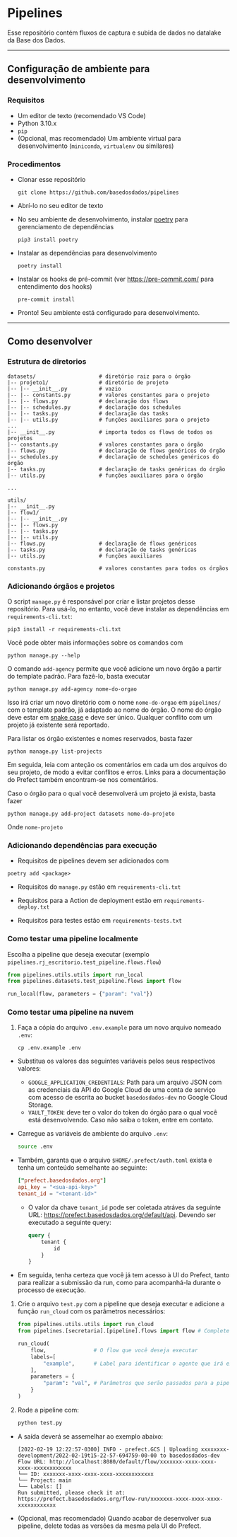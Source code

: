 # Pipelines

Esse repositório contém fluxos de captura e subida de dados no datalake da Base dos Dados.

---

## Configuração de ambiente para desenvolvimento

### Requisitos

-   Um editor de texto (recomendado VS Code)
-   Python 3.10.x
-   `pip`
-   (Opcional, mas recomendado) Um ambiente virtual para desenvolvimento (`miniconda`, `virtualenv` ou similares)

### Procedimentos

-   Clonar esse repositório

    ```
    git clone https://github.com/basedosdados/pipelines
    ```

-   Abrí-lo no seu editor de texto

-   No seu ambiente de desenvolvimento, instalar [poetry](https://python-poetry.org/) para gerenciamento de dependências

    ```
    pip3 install poetry
    ```

-   Instalar as dependências para desenvolvimento

    ```
    poetry install
    ```

-   Instalar os hooks de pré-commit (ver https://pre-commit.com/ para entendimento dos hooks)

    ```
    pre-commit install
    ```

-   Pronto! Seu ambiente está configurado para desenvolvimento.

---

## Como desenvolver

### Estrutura de diretorios

```
datasets/                    # diretório raiz para o órgão
|-- projeto1/                # diretório de projeto
|-- |-- __init__.py          # vazio
|-- |-- constants.py         # valores constantes para o projeto
|-- |-- flows.py             # declaração dos flows
|-- |-- schedules.py         # declaração dos schedules
|-- |-- tasks.py             # declaração das tasks
|-- |-- utils.py             # funções auxiliares para o projeto
...
|-- __init__.py              # importa todos os flows de todos os projetos
|-- constants.py             # valores constantes para o órgão
|-- flows.py                 # declaração de flows genéricos do órgão
|-- schedules.py             # declaração de schedules genéricos do órgão
|-- tasks.py                 # declaração de tasks genéricas do órgão
|-- utils.py                 # funções auxiliares para o órgão

...

utils/
|-- __init__.py
|-- flow1/
|-- |-- __init__.py
|-- |-- flows.py
|-- |-- tasks.py
|-- |-- utils.py
|-- flows.py                 # declaração de flows genéricos
|-- tasks.py                 # declaração de tasks genéricas
|-- utils.py                 # funções auxiliares

constants.py                 # valores constantes para todos os órgãos

```

### Adicionando órgãos e projetos

O script `manage.py` é responsável por criar e listar projetos desse repositório. Para usá-lo, no entanto, você deve instalar as dependências em `requirements-cli.txt`:

```
pip3 install -r requirements-cli.txt
```

Você pode obter mais informações sobre os comandos com

```
python manage.py --help
```

O comando `add-agency` permite que você adicione um novo órgão a partir do template padrão. Para fazê-lo, basta executar

```
python manage.py add-agency nome-do-orgao
```

Isso irá criar um novo diretório com o nome `nome-do-orgao` em `pipelines/` com o template padrão, já adaptado ao nome do órgão. O nome do órgão deve estar em [snake case](https://en.wikipedia.org/wiki/Snake_case) e deve ser único. Qualquer conflito com um projeto já existente será reportado.

Para listar os órgão existentes e nomes reservados, basta fazer

```
python manage.py list-projects
```

Em seguida, leia com anteção os comentários em cada um dos arquivos do seu projeto, de modo a evitar conflitos e erros.
Links para a documentação do Prefect também encontram-se nos comentários.

Caso o órgão para o qual você desenvolverá um projeto já exista, basta fazer

```
python manage.py add-project datasets nome-do-projeto
```

Onde `nome-projeto`

### Adicionando dependências para execução

-   Requisitos de pipelines devem ser adicionados com

```
poetry add <package>
```

-   Requisitos do `manage.py` estão em `requirements-cli.txt`

-   Requisitos para a Action de deployment estão em `requirements-deploy.txt`

-   Requisitos para testes estão em `requirements-tests.txt`

### Como testar uma pipeline localmente

Escolha a pipeline que deseja executar (exemplo `pipelines.rj_escritorio.test_pipeline.flows.flow`)

```py
from pipelines.utils.utils import run_local
from pipelines.datasets.test_pipeline.flows import flow

run_local(flow, parameters = {"param": "val"})
```

### Como testar uma pipeline na nuvem

1. Faça a cópia do arquivo `.env.example` para um novo arquivo nomeado `.env`:

    ```
    cp .env.example .env
    ```

-   Substitua os valores das seguintes variáveis pelos seus respectivos valores:

    -   `GOOGLE_APPLICATION_CREDENTIALS`: Path para um arquivo JSON com as credenciais da API do Google Cloud
        de uma conta de serviço com acesso de escrita ao bucket `basedosdados-dev` no Google Cloud Storage.
    -   `VAULT_TOKEN`: deve ter o valor do token do órgão para o qual você está desenvolvendo. Caso não saiba o token, entre em contato.

-   Carregue as variáveis de ambiente do arquivo `.env`:

    ```sh
    source .env
    ```

-   Também, garanta que o arquivo `$HOME/.prefect/auth.toml` exista e tenha um conteúdo semelhante ao seguinte:

    ```toml
    ["prefect.basedosdados.org"]
    api_key = "<sua-api-key>"
    tenant_id = "<tenant-id>"
    ```

    -   O valor da chave `tenant_id` pode ser coletada atráves da seguinte URL: https://prefect.basedosdados.org/default/api. Devendo ser executado a seguinte query:

        ```graphql
        query {
            tenant {
                id
            }
        }
        ```

*   Em seguida, tenha certeza que você já tem acesso à UI do Prefect, tanto para realizar a submissão da run, como para acompanhá-la durante o processo de execução.

1. Crie o arquivo `test.py` com a pipeline que deseja executar e adicione a função `run_cloud` com os parâmetros necessários:

    ```py
    from pipelines.utils.utils import run_cloud
    from pipelines.[secretaria].[pipeline].flows import flow # Complete com as infos da sua pipeline

    run_cloud(
        flow,               # O flow que você deseja executar
        labels=[
            "example",      # Label para identificar o agente que irá executar a pipeline (ex: basedosdados-dev)
        ],
        parameters = {
            "param": "val", # Parâmetros que serão passados para a pipeline (opcional)
        }
    )
    ```

2. Rode a pipeline com:

    ```sh
    python test.py
    ```

-   A saída deverá se assemelhar ao exemplo abaixo:

    ```
    [2022-02-19 12:22:57-0300] INFO - prefect.GCS | Uploading xxxxxxxx-development/2022-02-19t15-22-57-694759-00-00 to basedosdados-dev
    Flow URL: http://localhost:8080/default/flow/xxxxxxx-xxxx-xxxx-xxxx-xxxxxxxxxxxx
    └── ID: xxxxxxx-xxxx-xxxx-xxxx-xxxxxxxxxxxx
    └── Project: main
    └── Labels: []
    Run submitted, please check it at:
    https://prefect.basedosdados.org/flow-run/xxxxxxx-xxxx-xxxx-xxxx-xxxxxxxxxxxx
    ```

-   (Opcional, mas recomendado) Quando acabar de desenvolver sua pipeline, delete todas as versões da mesma pela UI do Prefect.

